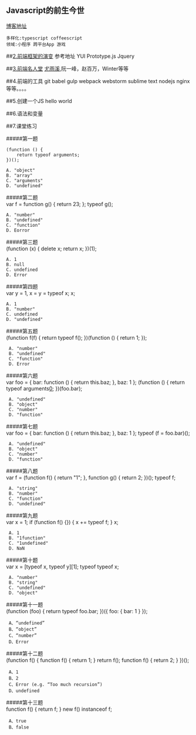 ## Javascript的前生今世


[博客地址](http://blog.csdn.net/lisiur/article/details/52087093)

    多样化:typescript coffeescript
    领域:小程序 跨平台App 游戏


##[2.前端框架的演变](https://github.com/ruanyf/jstraining/blob/master/docs/history.md)
参考地址
    YUI Prototype.js Jquery
    

##[3.前端名人堂](http://code.csdn.net/news/2820990)
    [尤雨溪](https://github.com/yyx990803),阮一峰，赵百万，Winter等等
    
    
##4.前端的工具
    git babel  gulp  webpack  webstorm sublime text nodejs nginx等等。。。。
    


##5.创建一个JS
    hello world
    

##6.语法和变量


##7.课堂练习


#####第一题
    
    (function () {  
        return typeof arguments;  
    })();  
    
    A. "object"
    B. "array"
    C. "arguments"
    D. "undefined"
#####第二题    
    var f = function g() {
        return 23;
    };
    typeof g();
    
    A. "number"
    B. "undefined"
    C. "function"
    D. Eorror
    
#####第三题    
    (function (x) {
            delete x;
           return x;
    })(1);
    
    A. 1
    B. null
    C. undefined
    D. Error
    
#####第四题     
    var y = 1,
        x = y = typeof x;
    x;
    
    A. 1
    B. "number"
    C. undefined
    D. "undefined"
     
     
     
#####第五题    
     (function f(f) {
         return typeof f();
     })(function () {
         return 1;
     });
     
     A. "number"
     B. "undefined"
     C. "function"
     D. Error
     
     
#####第六题     
     var foo = {
         bar: function () {
             return this.baz;
         },
         baz: 1
     };
     (function () {
         return typeof arguments[0]();
     })(foo.bar);
     
     A. "undefined"
     B. "object"
     C. "number"
     D. "function"
     
     
     
#####第七题      
     var foo = {
         bar: function () {
                return this.baz;
         },
         baz: 1
     };
     typeof (f = foo.bar)();
     
     A. "undefined"
     B. "object"
     C. "number"
     D. "function"
     
#####第八题     
     var f = (function f() {
         return "1";
     }, function g() {
         return 2;
     })();
     typeof f;
     
     A. "string"
     B. "number"
     C. "function"
     D. "undefined"
     
     
#####第九题     
     var x = 1;
     if (function f() {}) {
         x += typeof f;
     }
     x;
     
     A. 1
     B. "1function"
     C. "1undefined"
     D. NaN
     
     
#####第十题     
     var x = [typeof x, typeof y][1];
     typeof typeof x;
     
     A. "number"
     B. "string"
     C. "undefined"
     D. "object"
     
     
#####第十一题     
     (function (foo) {
         return typeof foo.bar;
     })({
         foo: {
             bar: 1
         }
     });
     
     A、“undefined” 
     B、“object” 
     C、“number” 
     D、Error
     
#####第十二题     
     (function f() {
         function f() {
             return 1;
         }
         return f();
         function f() {
             return 2;
         }
     })();
     
     A、1 
     B、2 
     C、Error (e.g. “Too much recursion”) 
     D、undefined
     
#####第十三题     
     function f() {
         return f;
     }
     new f() instanceof f;
     
     A、true 
     B、false
     
     